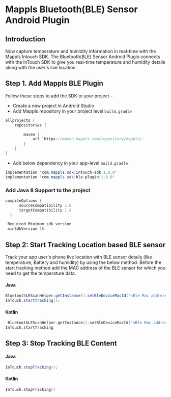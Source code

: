 # Mappls Bluetooth(BLE) Sensor Android Plugin

## Introduction

Now capture temperature and humidity information in real-time with the Mappls Intouch SDK. The Bluetooth(BLE) Sensor Android Plugin connects with the InTouch SDK to give you real-time temperature and humidity details along with the user's live location.

## Step 1. Add Mappls BLE Plugin

Follow these steps to add the SDK to your project –

- Create a new project in Android Studio
- Add Mappls repository in your project level `build.gradle`

```java
allprojects {
    repositories {

        maven {
            url 'https://maven.mappls.com/repository/mappls/'
        }
    }
}
```

- Add below dependency in your app-level `build.gradle`

```java
implementation 'com.mappls.sdk:intouch-sdk:1.0.0'
implementation 'com.mappls.sdk:ble-plugin:1.0.0'
```

### Add Java 8 Support to the project

```java
compileOptions {
      sourceCompatibility 1.8
      targetCompatibility 1.8
  }
```

```java
 Required Minimum sdk version
 minSdkVersion 18
```

## <a name="StartTracking">Step 2: Start Tracking Location based BLE sensor</a>

Track your app user's phone live location with BLE sensor details (like temperature, Battery and humidity) by using the below method. Before the start tracking method add the MAC address of the BLE sensor for which you need to get the temperature data.

#### Java

```java
BluetoothLEScanHelper.getInstance().setBleDeviceMacId("<Ble Mac address>"); // sample mac address of the BLE sensor is xx:xx:xx:xx:xx:xx
InTouch.startTracking();
```

#### Kotlin

```Kotlin
 BluetoothLEScanHelper.getInstance().setBleDeviceMacId("<Ble Mac address>"); // sample mac address of the BLE sensor is xx:xx:xx:xx:xx:xx
InTouch.startTracking
```

## <a name="StopTracking">Step 3: Stop Tracking BLE Content</a>

#### Java

```java
InTouch.stopTracking();
```

#### Kotlin

```Kotlin
InTouch.stopTracking()
```
